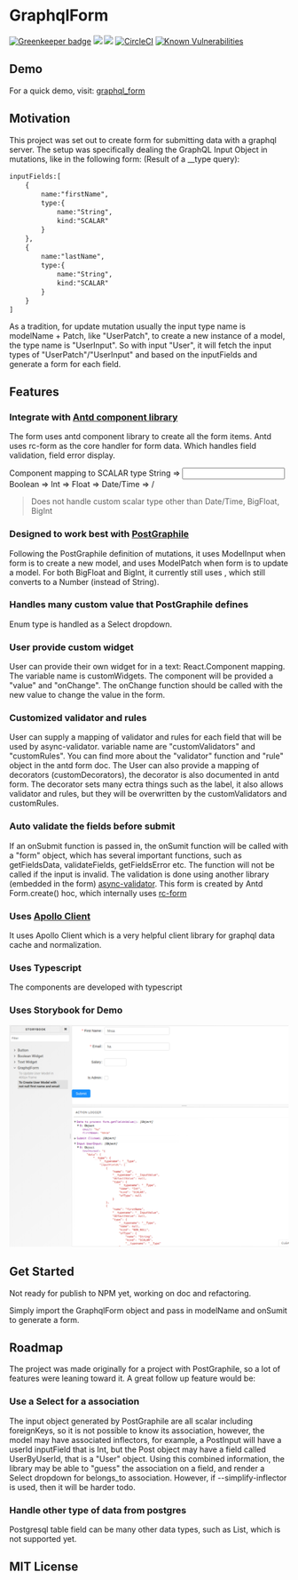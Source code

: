 # GraphqlForm


[![Greenkeeper badge](https://badges.greenkeeper.io/hansololai/graphql_form.svg)](https://greenkeeper.io/)
<a href="https://codeclimate.com/github/hansololai/graphql_form/maintainability"><img src="https://api.codeclimate.com/v1/badges/c0b71129d0511cc58309/maintainability" /></a>
<a href="https://codeclimate.com/github/hansololai/graphql_form/test_coverage"><img src="https://api.codeclimate.com/v1/badges/c0b71129d0511cc58309/test_coverage" /></a>
[![CircleCI](https://circleci.com/gh/hansololai/graphql_form.svg?style=svg)](https://circleci.com/gh/hansololai/graphql_form)
[![Known Vulnerabilities](https://snyk.io//test/github/hansololai/graphql_form/badge.svg?targetFile=package.json)](https://snyk.io//test/github/hansololai/graphql_form?targetFile=package.json)

## Demo

For a quick demo, visit: [graphql_form](https://hansololai.github.io/graphql_form/)

## Motivation

This project was set out to create form for submitting data with a graphql server. The setup was specifically dealing the GraphQL Input Object in mutations, like in the following form: (Result of a \_\_type query):

```
inputFields:[
	{
		name:"firstName",
		type:{
			name:"String",
			kind:"SCALAR"
		}
	},
	{
		name:"lastName",
		type:{
			name:"String",
			kind:"SCALAR"
		}
	}
]
```

As a tradition, for update mutation usually the input type name is modelName + Patch, like "UserPatch", to create a new instance of a model, the type name is "UserInput". So with input "User", it will fetch the input types of "UserPatch"/"UserInput" and based on the inputFields and generate a form for each field.

## Features

### Integrate with [Antd component library](https://ant.design/components/form/)

The form uses antd component library to create all the form items. Antd uses rc-form as the core handler for form data. Which handles field validation, field error display.

Component mapping to SCALAR type
String => <Input/>
Boolean => <Checkbox/>
Int => <Number/>
Float => <Number/>
Date/Time => <DatePicker/>/<TimePicker/>

> Does not handle custom scalar type other than Date/Time, BigFloat, BigInt

### Designed to work best with [PostGraphile](https://www.graphile.org/postgraphile/)

Following the PostGraphile definition of mutations, it uses ModelInput when form is to create a new model, and uses ModelPatch when form is to update a model. For both BigFloat and BigInt, it currently still uses <Number/>, which still converts to a Number (instead of String).

### Handles many custom value that PostGraphile defines

Enum type is handled as a Select dropdown.

### User provide custom widget

User can provide their own widget for in a text: React.Component mapping. The variable name is customWidgets. The component will be provided a "value" and "onChange". The onChange function should be called with the new value to change the value in the form.

### Customized validator and rules

User can supply a mapping of validator and rules for each field that will be used by async-validator. variable name are "customValidators" and "customRules". You can find more about the "validator" function and "rule" object in the antd form doc. The User can also provide a mapping of decorators (customDecorators), the decorator is also documented in antd form. The decorator sets many ectra things such as the label, it also allows validator and rules, but they will be overwritten by the customValidators and customRules.

### Auto validate the fields before submit

If an onSubmit function is passed in, the onSumit function will be called with a "form" object, which has several important functions, such as getFieldsData, validateFields, getFieldsError etc. The function will not be called if the input is invalid. The validation is done using another library (embedded in the form) [async-validator](https://github.com/yiminghe/async-validator). This form is created by Antd Form.create() hoc, which internally uses [rc-form](http://react-component.github.io/form/)

### Uses [Apollo Client](https://www.apollographql.com/docs/react/api/apollo-client)

It uses Apollo Client <Query> which is a very helpful client library for graphql data cache and normalization.

### Uses Typescript

The components are developed with typescript

### Uses Storybook for Demo

![Demo](demo.png)

## Get Started

Not ready for publish to NPM yet, working on doc and refactoring.

Simply import the GraphqlForm object and pass in modelName and onSumit to generate a form.

## Roadmap

The project was made originally for a project with PostGraphile, so a lot of features were leaning toward it. A great follow up feature would be:

### Use a Select for a association

The input object generated by PostGraphile are all scalar including foreignKeys, so it is not possible to know its association, however, the model may have associated inflectors, for example, a PostInput will have a userId inputField that is Int, but the Post object may have a field called UserByUserId, that is a "User" object. Using this combined information, the library may be able to "guess" the association on a field, and render a Select dropdown for belongs_to association.
However, if --simplify-inflector is used, then it will be harder todo.

### Handle other type of data from postgres

Postgresql table field can be many other data types, such as List, which is not supported yet.

## MIT License
